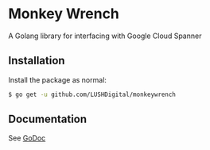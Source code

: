 # Monkey Wrench
A Golang library for interfacing with Google Cloud Spanner

## Installation
Install the package as normal:
```bash
$ go get -u github.com/LUSHDigital/monkeywrench
```

## Documentation
See [GoDoc](https://godoc.org/github.com/LUSHDigital/monkeywrench)
